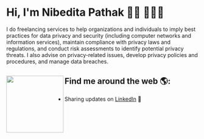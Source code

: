 # Hi, I'm Nibedita Pathak 👋🏾 👩🏾‍💻

I do  freelancing services to help organizations and individuals to imply best practices for data privacy and security (including computer networks and information services), maintain compliance with privacy laws and regulations, and conduct risk assessments to identify potential privacy threats. I also advise on privacy-related issues, develop privacy policies and procedures, and manage data breaches.


## Find me around the web 🌎:<img align="left" width="150" height="150" src="https://i.imgur.com/yYrCMpM.gif"></a>
- Sharing updates on <a href="https://www.linkedin.com/in/nibedita-pathak-8b46b81a7/">LinkedIn</a> 💼

